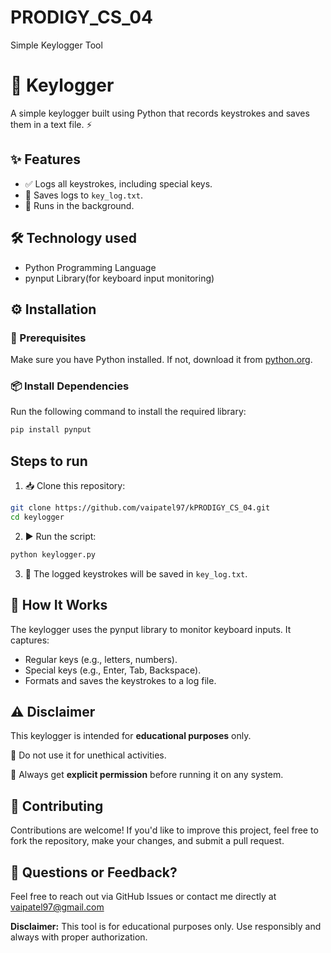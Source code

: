 # PRODIGY_CS_04
Simple Keylogger Tool
# 🔑 Keylogger

A simple keylogger built using Python that records keystrokes and saves them in a text file. ⚡

## ✨ Features
- ✅ Logs all keystrokes, including special keys.
- 📂 Saves logs to `key_log.txt`.
- 🔄 Runs in the background.

##   🛠️ Technology used
 - Python Programming Language
 - pynput Library(for keyboard input monitoring)

## ⚙️ Installation
### 📌 Prerequisites
Make sure you have Python installed. If not, download it from [python.org](https://www.python.org/).

### 📦 Install Dependencies
Run the following command to install the required library:
```bash
pip install pynput
```

## Steps to run 
1. 📥 Clone this repository:
```bash
git clone https://github.com/vaipatel97/kPRODIGY_CS_04.git
cd keylogger
```
2. ▶️ Run the script:
```bash
python keylogger.py
```
3. 📜 The logged keystrokes will be saved in `key_log.txt`.

## 📖 How It Works
The keylogger uses the pynput library to monitor keyboard inputs. It captures:

- Regular keys (e.g., letters, numbers).
- Special keys (e.g., Enter, Tab, Backspace).
- Formats and saves the keystrokes to a log file.

## ⚠️ Disclaimer
This keylogger is intended for **educational purposes** only. 

🏫 Do not use it for unethical activities. 

🚫 Always get **explicit permission** before running it on any system.

## 🤝 Contributing
Contributions are welcome! If you'd like to improve this project, feel free to fork the repository, make your changes, and submit a pull request.

## 💬 Questions or Feedback?
Feel free to reach out via GitHub Issues or contact me directly at vaipatel97@gmail.com

**Disclaimer:** This tool is for educational purposes only. Use responsibly and always with proper authorization.

